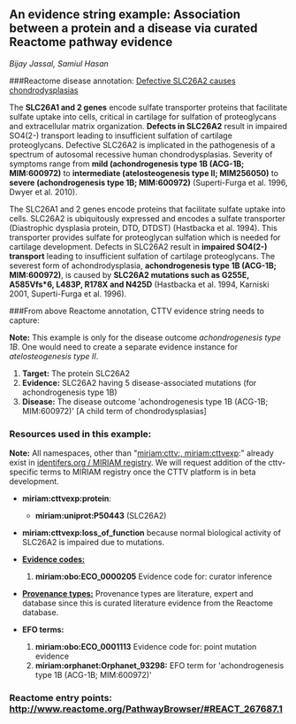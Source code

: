 

## An evidence string example: Association between a protein and a disease via curated Reactome pathway evidence

*Bijay Jassal, Samiul Hasan*

###Reactome disease annotation: [Defective SLC26A2 causes chondrodysplasias](http://www.reactome.org/PathwayBrowser/#REACT_267687.1)

The **SLC26A1 and 2 genes** encode sulfate transporter proteins that facilitate sulfate uptake into cells, critical in cartilage for sulfation of proteoglycans and extracellular matrix organization. **Defects in SLC26A2** result in impaired SO4(2-) transport leading to insufficient sulfation of cartilage proteoglycans. Defective SLC26A2 is implicated in the pathogenesis of a spectrum of autosomal recessive human chondrodysplasias. Severity of symptoms range from **mild (achondrogenesis type 1B (ACG-1B; MIM:600972)** to **intermediate (atelosteogenesis type II; MIM256050)** to **severe (achondrogenesis type 1B; MIM:600972)** (Superti-Furga et al. 1996, Dwyer et al. 2010).

The SLC26A1 and 2 genes encode proteins that facilitate sulfate uptake into cells. SLC26A2 is ubiquitously expressed and encodes a sulfate transporter (Diastrophic dysplasia protein, DTD, DTDST) (Hastbacka et al. 1994). This transporter provides sulfate for proteoglycan sulfation which is needed for cartilage development. Defects in SLC26A2 result in **impaired SO4(2-) transport** leading to insufficient sulfation of cartilage proteoglycans. The severest form of achondrodysplasia, **achondrogenesis type 1B (ACG-1B; MIM:600972)**, is caused by **SLC26A2 mutations such as G255E, A585Vfs*6, L483P, R178X and N425D** (Hastbacka et al. 1994, Karniski 2001, Superti-Furga et al. 1996).

###From above Reactome annotation, CTTV evidence string needs to capture:

**Note:** This example is only for the disease outcome *achondrogenesis type 1B*. One would need to create a separate evidence instance for *atelosteogenesis type II*.

1. **Target:** The protein SLC26A2
3. **Evidence:** SLC26A2 having 5 disease-associated mutations (for achondrogenesis type 1B)
4. **Disease:** The disease outcome 'achondrogenesis type 1B (ACG-1B; MIM:600972)' [A child term of chondrodysplasias]

### Resources used in this example:

**Note:** All namespaces, other than "[miriam:cttv:, miriam:cttvexp](../../json_schema/cttv_uris_namespaces.md):" already exist in [identifers.org / MIRIAM registry](http://www.ebi.ac.uk/miriam/main/collections/). We will request addition of the cttv-specific terms to MIRIAM registry once the CTTV platform is in beta development.

- **miriam:cttvexp:protein**:
	- 	**miriam:uniprot:P50443** (SLC26A2)

- **miriam:cttvexp:loss_of_function** because normal biological activity of SLC26A2 is impaired due to mutations.

- [**Evidence codes:**](../../json_schema/evidence_codes.md)
	1. **miriam:obo:ECO_0000205** Evidence code for: curator inference


- [**Provenance types:**](../../json_schema/cttv_uris_namespaces.md) Provenance types are literature, expert and database since this is curated literature evidence from the Reactome database.

- **EFO terms:**
	1. **miriam:obo:ECO_0001113** Evidence code for: point mutation evidence
	2. **miriam:orphanet:Orphanet_93298:** EFO term for 'achondrogenesis type 1B (ACG-1B; MIM:600972)'

### Reactome entry points: http://www.reactome.org/PathwayBrowser/#REACT_267687.1
